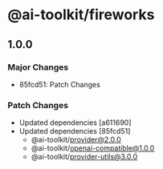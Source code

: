 # @ai-toolkit/fireworks

## 1.0.0

### Major Changes

- 85fcd51: Patch Changes

### Patch Changes

- Updated dependencies [a611690]
- Updated dependencies [85fcd51]
  - @ai-toolkit/provider@2.0.0
  - @ai-toolkit/openai-compatible@1.0.0
  - @ai-toolkit/provider-utils@3.0.0
